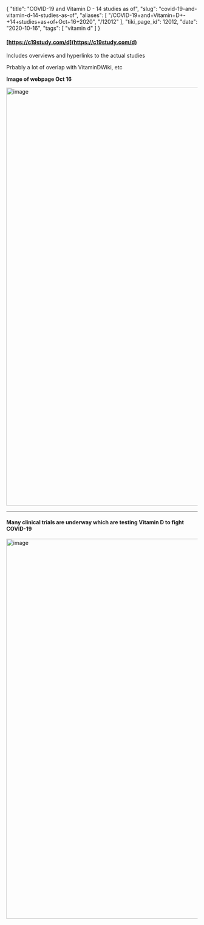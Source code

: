 {
    "title": "COVID-19 and Vitamin D - 14 studies as of",
    "slug": "covid-19-and-vitamin-d-14-studies-as-of",
    "aliases": [
        "/COVID-19+and+Vitamin+D+-+14+studies+as+of+Oct+16+2020",
        "/12012"
    ],
    "tiki_page_id": 12012,
    "date": "2020-10-16",
    "tags": [
        "vitamin d"
    ]
}


#### [https://c19study.com/d](https://c19study.com/d)

Includes overviews and hyperlinks to the actual studies

Prbably a lot of overlap with VitaminDWiki, etc

 **Image of webpage Oct 16** 

<img src="https://d378j1rmrlek7x.cloudfront.net/attachments/jpeg/c19study.jpg" alt="image" width="1100">

---

#### Many clinical trials are underway which are testing Vitamin D to fight COVID-19

<img src="/attachments/d3.mock.jpg" alt="image" width="1000">